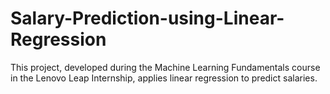 # Salary-Prediction-using-Linear-Regression
This project, developed during the Machine Learning Fundamentals course in the Lenovo Leap Internship, applies linear regression to predict salaries.
